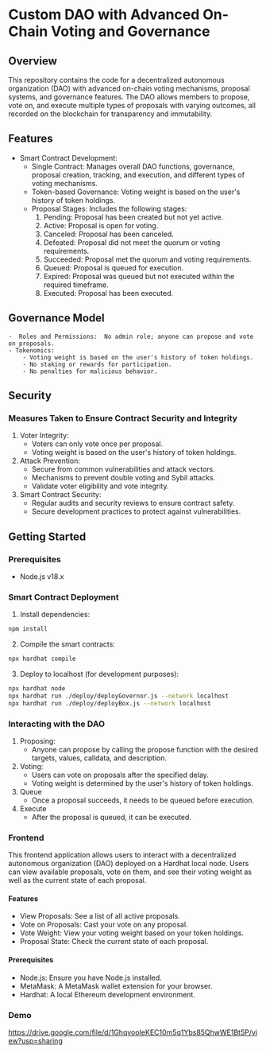 # Custom DAO with Advanced On-Chain Voting and Governance

## Overview
This repository contains the code for a decentralized autonomous organization (DAO) with advanced on-chain voting mechanisms, proposal systems, and governance features. The DAO allows members to propose, vote on, and execute multiple types of proposals with varying outcomes, all recorded on the blockchain for transparency and immutability.

## Features
- Smart Contract Development:
    - Single Contract: Manages overall DAO functions, governance, proposal creation, tracking, and execution, and different types of voting mechanisms.
    - Token-based Governance: Voting weight is based on the user's history of token holdings.
    - Proposal Stages: Includes the following stages:
        1. Pending: Proposal has been created but not yet active.
        2. Active: Proposal is open for voting.
        3. Canceled: Proposal has been canceled.
        4. Defeated: Proposal did not meet the quorum or voting requirements.
        5. Succeeded: Proposal met the quorum and voting requirements.
        6. Queued: Proposal is queued for execution.
        7. Expired: Proposal was queued but not executed within the required timeframe.
        8. Executed: Proposal has been executed.

## Governance Model
    -  Roles and Permissions:  No admin role; anyone can propose and vote on proposals.
    - Tokenomics:
        - Voting weight is based on the user's history of token holdings.
        - No staking or rewards for participation.
        - No penalties for malicious behavior.

## Security
### Measures Taken to Ensure Contract Security and Integrity
1. Voter Integrity:
    - Voters can only vote once per proposal.
    - Voting weight is based on the user's history of token holdings.
2. Attack Prevention:
    - Secure from common vulnerabilities and attack vectors.
    - Mechanisms to prevent double voting and Sybil attacks.
    - Validate voter eligibility and vote integrity.
3. Smart Contract Security:
    - Regular audits and security reviews to ensure contract safety.
    - Secure development practices to protect against vulnerabilities.

## Getting Started
### Prerequisites
- Node.js v18.x    

### Smart Contract Deployment
1. Install dependencies:
```zsh
npm install
```
2. Compile the smart contracts:
```zsh
npx hardhat compile
```
3. Deploy to localhost (for development purposes):
```zsh
npx hardhat node
npx hardhat run ./deploy/deployGovernor.js --network localhost
npx hardhat run ./deploy/deployBox.js --network localhost
```

### Interacting with the DAO
1. Proposing:
    - Anyone can propose by calling the propose function with the desired targets, values, calldata, and description.
2. Voting:
    - Users can vote on proposals after the specified delay.
    - Voting weight is determined by the user's history of token holdings.    
3. Queue
    - Once a proposal succeeds, it needs to be queued before execution.
4. Execute
    - After the proposal is queued, it can be executed.

### Frontend
This frontend application allows users to interact with a decentralized autonomous organization (DAO) deployed on a Hardhat local node. Users can view available proposals, vote on them, and see their voting weight as well as the current state of each proposal.

#### Features
- View Proposals: See a list of all active proposals.
- Vote on Proposals: Cast your vote on any proposal.
- Vote Weight: View your voting weight based on your token holdings.
- Proposal State: Check the current state of each proposal.

#### Prerequisites
- Node.js: Ensure you have Node.js installed.
- MetaMask: A MetaMask wallet extension for your browser.
- Hardhat: A local Ethereum development environment.


### Demo 
https://drive.google.com/file/d/1GhqvooIeKEC10m5q1Ybs85QhwWE1Bt5P/view?usp=sharing